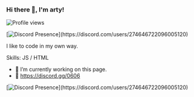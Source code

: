 ### Hi there 👋, I'm arty!
![Profile views](https://gpvc.arturio.dev/xarty)

[![Discord Presence](https://lanyard-profile-readme.vercel.app/api/274646722096005120?theme=light&bg=809ecf&animated=false&hideDiscrim=true&borderRadius=30px&idleMessage=Probably%20doing%20something%20else...)](https://discord.com/users/274646722096005120)

I like to code in my own way.

Skills: JS / HTML

- 🔭 I’m currently working on this page. 
- 💎 https://discord.gg/0606

[![Discord Presence](https://lanyard-profile-readme.vercel.app/api/274646722096005120?theme=light&bg=809ecf&animated=false&hideDiscrim=true&borderRadius=30px&idleMessage=Probably%20doing%20something%20else...)](https://discord.com/users/274646722096005120)

